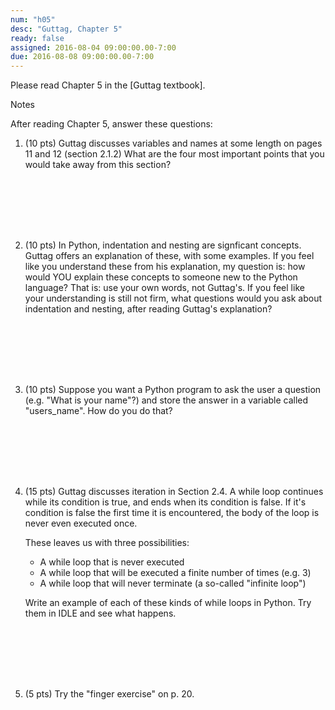 ```yaml
---
num: "h05"
desc: "Guttag, Chapter 5"
ready: false
assigned: 2016-08-04 09:00:00.00-7:00
due: 2016-08-08 09:00:00.00-7:00
---
```


Please read Chapter 5 in the [Guttag textbook].

Notes

After reading Chapter 5, answer these questions:

<ol>

<li markdown="1" style="margin-bottom:8em;">

(10 pts) Guttag discusses variables and names at some length on pages 11 and 12 (section 2.1.2)  What are the four most important points that you would take away from this section?

</li>


<li markdown="1" style="margin-bottom:8em;">

(10 pts) In Python, indentation and nesting are signficant concepts.  Guttag offers an explanation of these, with some examples.  If you feel like you understand these from his explanation, my question is: how would YOU explain these concepts to someone new to the Python language? That is: use your own words, not Guttag's.    If you feel like your understanding is still not firm, what questions would you ask about indentation and nesting, after reading Guttag's explanation?

</li>


<li markdown="1" style="margin-bottom:8em;" class="page-break-before">
(10 pts) Suppose you want a Python program to ask the user a question (e.g. "What is your name"?) and store the answer in a variable called "users_name".  How do you do that?


</li>


<li markdown="1" style="margin-bottom:8em;" >

(15 pts) Guttag discusses iteration in Section 2.4.   A while loop continues while its condition is true, and ends when its condition is false.   If it's condition is false the first time it is encountered, the body of the loop is never even executed once.

These leaves us with three possibilities:

* A while loop that is never executed
* A while loop that will be executed a finite number of times (e.g. 3)
* A while loop that will never terminate (a so-called "infinite loop")

Write an example of each of these kinds of while loops in Python.  Try them in IDLE and see what happens.

</li>


<li markdown="1" style="margin-bottom:8em;" >

(5 pts) Try the "finger exercise" on p. 20.


</li>
</ol>
